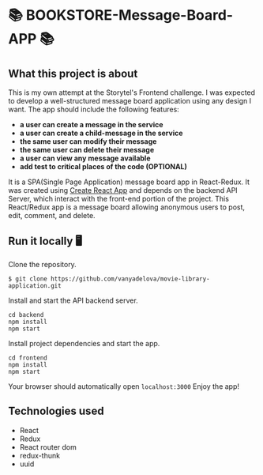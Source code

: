 
                     

# 📚 BOOKSTORE-Message-Board-APP 📚 

## What this project is about
This is my own attempt at the Storytel's Frontend challenge. I was expected to develop a well-structured message board application using any design I want. The app should include the following features:

- **a user can create a message in the service**
- **a user can create a child-message in the service**
- **the same user can modify their message**
- **the same user can delete their message**
- **a user can view any message available**
- **add test to critical places of the code (OPTIONAL)**

It is a SPA(Single Page Application) message board app in React-Redux.
It was created using [Create React App](https://facebook.github.io/create-react-app/) and depends on the backend API Server, which interact with the front-end portion of the project. This React/Redux app is a message board allowing anonymous users to post, edit, comment, and delete.


## Run it locally 🖥

Clone the repository.
```
$ git clone https://github.com/vanyadelova/movie-library-application.git
```
Install and start the API backend server.

```
cd backend
npm install
npm start
```

Install project dependencies and start the app.

```
cd frontend
npm install
npm start
```

Your browser should automatically open `localhost:3000` Enjoy the app!


## Technologies used

- React
- Redux
- React router dom
- redux-thunk
- uuid





